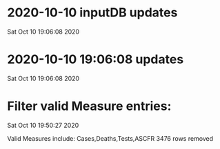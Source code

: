 
# 2020-10-10 inputDB updates 
 Sat Oct 10 19:06:08 2020 


# 2020-10-10 19:06:08 updates 
 Sat Oct 10 19:06:08 2020 


# Filter valid Measure entries: 
 Sat Oct 10 19:50:27 2020 

Valid Measures include: Cases,Deaths,Tests,ASCFR
 3476 rows removed